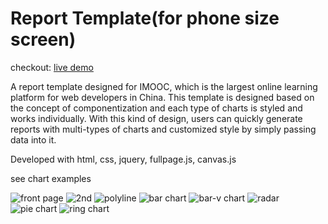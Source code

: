# Report Template(for phone size screen)

checkout: [live demo](https://canvas-report.herokuapp.com/index.html) 

A report template designed for IMOOC, which is the largest online learning platform for web developers in China. This template is designed based on the concept of componentization and  each type of charts is styled and works individually. With this kind of design, users can quickly generate reports with multi-types of charts and customized style by simply passing data into it.

Developed with html, css, jquery, fullpage.js, canvas.js 


see chart examples

![front page](https://github.com/jessieyang0320/report-canvas/blob/master/imgs/1.png)
![2nd](https://github.com/jessieyang0320/report-canvas/blob/master/imgs/2.png)
![polyline](https://github.com/jessieyang0320/report-canvas/blob/master/imgs/3.png)
![bar chart](https://github.com/jessieyang0320/report-canvas/blob/master/imgs/4.png)
![bar-v chart](https://github.com/jessieyang0320/report-canvas/blob/master/imgs/5.png)
![radar](https://github.com/jessieyang0320/report-canvas/blob/master/imgs/6.png)
![pie chart](https://github.com/jessieyang0320/report-canvas/blob/master/imgs/7.png)
![ring chart](https://github.com/jessieyang0320/report-canvas/blob/master/imgs/8.png)
